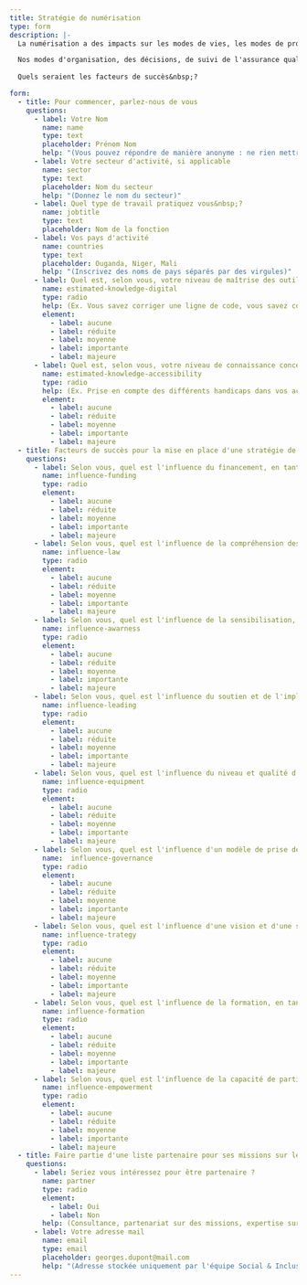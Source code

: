```yaml
---
title: Stratégie de numérisation
type: form
description: |-
  La numérisation a des impacts sur les modes de vies, les modes de productions, notre droit,... les milieux naturelles.

  Nos modes d'organisation, des décisions, de suivi de l'assurance qualité... sont-ils adaptés pour que la numérisation soit au service l'expression citoyenne&nbsp;?
  
  Quels seraient les facteurs de succès&nbsp;?

form:
  - title: Pour commencer, parlez-nous de vous
    questions:
      - label: Votre Nom
        name: name
        type: text
        placeholder: Prénom Nom
        help: "(Vous pouvez répondre de manière anonyme : ne rien mettre dans ce champs)"
      - label: Votre secteur d'activité, si applicable
        name: sector
        type: text
        placeholder: Nom du secteur
        help: "(Donnez le nom du secteur)"
      - label: Quel type de travail pratiquez vous&nbsp;?
        name: jobtitle
        type: text
        placeholder: Nom de la fonction
      - label: Vos pays d'activité
        name: countries
        type: text
        placeholder: Ouganda, Niger, Mali
        help: "(Inscrivez des noms de pays séparés par des virgules)"
      - label: Quel est, selon vous, votre niveau de maîtrise des outils numériques&nbsp;?
        name: estimated-knowledge-digital
        type: radio
        help: (Ex. Vous savez corriger une ligne de code, vous savez comment fonctionne un data center, vois savez réinstaller un système d'exploitation sur un périphérique...)
        element:
          - label: aucune
          - label: réduite
          - label: moyenne
          - label: importante
          - label: majeure
      - label: Quel est, selon vous, votre niveau de connaissance concernant l'accessibilité numérique&nbsp;?
        name: estimated-knowledge-accessibility
        type: radio
        help: (Ex. Prise en compte des différents handicaps dans vos activités, connaissance des lois qui s'appliquent dans votre contexte, impacts sur les bénéficiaires...)
        element:
          - label: aucune
          - label: réduite
          - label: moyenne
          - label: importante
          - label: majeure
  - title: Facteurs de succès pour la mise en place d'une stratégie de numérisation réussie
    questions:
      - label: Selon vous, quel est l'influence du financement, en tant que facteur de succès&nbsp;?
        name: influence-funding
        type: radio
        element:
          - label: aucune
          - label: réduite
          - label: moyenne
          - label: importante
          - label: majeure
      - label: Selon vous, quel est l'influence de la compréhension des lois, en tant que facteur de succès&nbsp;?
        name: influence-law
        type: radio
        element:
          - label: aucune
          - label: réduite
          - label: moyenne
          - label: importante
          - label: majeure
      - label: Selon vous, quel est l'influence de la sensibilisation, en tant que facteur de succès&nbsp;?
        name: influence-awarness
        type: radio
        element:
          - label: aucune
          - label: réduite
          - label: moyenne
          - label: importante
          - label: majeure
      - label: Selon vous, quel est l'influence du soutien et de l'implication des dirigeants, en tant que facteur de succès&nbsp;?
        name: influence-leading
        type: radio
        element:
          - label: aucune
          - label: réduite
          - label: moyenne
          - label: importante
          - label: majeure
      - label: Selon vous, quel est l'influence du niveau et qualité d'équipement des utilisateurs, en tant que facteur de succès&nbsp;?
        name: influence-equipment
        type: radio
        element:
          - label: aucune
          - label: réduite
          - label: moyenne
          - label: importante
          - label: majeure
      - label: Selon vous, quel est l'influence d'un modèle de prise de décision par l'ensemble des parties prenantes, en tant que facteur de succès&nbsp;?
        name:  influence-governance
        type: radio
        element:
          - label: aucune
          - label: réduite
          - label: moyenne
          - label: importante
          - label: majeure
      - label: Selon vous, quel est l'influence d'une vision et d'une stratégie claires, en tant que facteur de succès&nbsp;?
        name: influence-trategy
        type: radio
        element:
          - label: aucune
          - label: réduite
          - label: moyenne
          - label: importante
          - label: majeure
      - label: Selon vous, quel est l'influence de la formation, en tant que facteur de succès&nbsp;?
        name: influence-formation
        type: radio
        element:
          - label: aucune
          - label: réduite
          - label: moyenne
          - label: importante
          - label: majeure
      - label: Selon vous, quel est l'influence de la capacité de participation des citoyens, en tant que facteur de succès&nbsp;?
        name: influence-empowerment
        type: radio
        element:
          - label: aucune
          - label: réduite
          - label: moyenne
          - label: importante
          - label: majeure
  - title: Faire partie d'une liste partenaire pour ses missions sur le numérique
    questions:
      - label: Seriez vous intéressez pour être partenaire ?
        name: partner
        type: radio
        element:
          - label: Oui
          - label: Non
        help: (Consultance, partenariat sur des missions, expertise sur le terrain...)
      - label: Votre adresse mail
        name: email
        type: email
        placeholder: georges.dupont@mail.com
        help: "(Adresse stockée uniquement par l'équipe Social & Inclusion pour nos échanges)"
---
```

